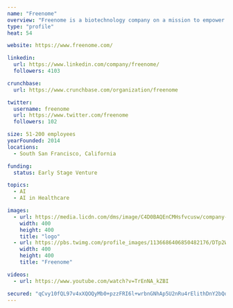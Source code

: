 ```yaml
---
name: "Freenome"
overview: "Freenome is a biotechnology company on a mission to empower everyone with the tools they need to detect, treat, and ultimately prevent their diseases."
type: "profile"
heat: 54

website: https://www.freenome.com/

linkedin:
  url: https://www.linkedin.com/company/freenome/
  followers: 4103

crunchbase:
  url: https://www.crunchbase.com/organization/freenome

twitter:
  username: freenome
  url: https://www.twitter.com/freenome
  followers: 102

size: 51-200 employees
yearFounded: 2014
locations:
  - South San Francisco, California

funding:
  status: Early Stage Venture

topics:
  - AI
  - AI in Healthcare

images:
  - url: https://media.licdn.com/dms/image/C4D0BAQEnCMHsfvcusw/company-logo_400_400/0?e=1582761600&v=beta&t=2G9WSeBrdIqAOrlBE3zQnwDDFbzqa58SrIWNKU_3rm0
    width: 400
    height: 400
    title: "logo"
  - url: https://pbs.twimg.com/profile_images/1136686406850482176/DTp2WcbS_400x400.png
    width: 400
    height: 400
    title: "Freenome"

videos:
  - url: https://www.youtube.com/watch?v=TrEnNA_kZBI

secured: "qCvy10fQL97v4xXQOQyMb0+pzzFRI6l+wrbnGNhAp5U2nRu4rElithDnY2bQorNS8Z+I3Qqr60bfOlUY0IfqZrtDqr8QyuwYtsTzeETPCWQ2RQQdwf1HPHBTUdrRVas+e2gQnLw+N/dTKZFQLMTrR9MfCP4hFqWUo9cJa9KPLF4yehCJEa2XW0hVFaAA3V0nYMdRPQu7VYOZhkF6o1K5Ft5+pF6sX3T0zCIfTGoNeHfYAQSj20RGkQd1/Rylu6y9jwCoMQBNGcV3wxxBcT4LtW03KvDEp6lM+ltldGZXpT1uFJEtgZ9JkoBIELznzAp/;+aFODyMjDdIhxJnMnfLVXQ=="
---
```


